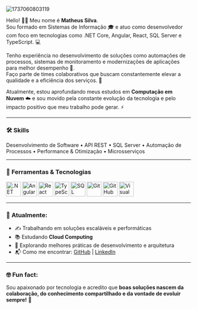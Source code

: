 ![1737060803119](https://github.com/user-attachments/assets/88d0fb8c-0070-4b44-8dbc-da3d66f490fc)

Hello! 👋🏻 Meu nome é **Matheus Silva**.  
Sou formado em Sistemas de Informação 🎓 e atuo como desenvolvedor com foco em tecnologias como .NET Core, Angular, React, SQL Server e TypeScript. 💻

Tenho experiência no desenvolvimento de soluções como automações de processos, sistemas de monitoramento e modernizações de aplicações para melhor desempenho 🚀.  
Faço parte de times colaborativos que buscam constantemente elevar a qualidade e a eficiência dos serviços. 🤝

Atualmente, estou aprofundando meus estudos em **Computação em Nuvem** ☁️ e sou movido pela constante evolução da tecnologia e pelo impacto positivo que meu trabalho pode gerar. ⚡

---

### 🛠️ **Skills**
Desenvolvimento de Software • API REST • SQL Server • Automação de Processos • Performance & Otimização • Microsserviços

---

### 🔧 **Ferramentas & Tecnologias**

<p float="left">
  <img src="https://cdn.jsdelivr.net/gh/devicons/devicon/icons/dotnetcore/dotnetcore-original.svg" width="40" alt=".NET Core"/>
  <img src="https://cdn.jsdelivr.net/gh/devicons/devicon/icons/angularjs/angularjs-original.svg" width="40" alt="Angular"/>
  <img src="https://cdn.jsdelivr.net/gh/devicons/devicon/icons/react/react-original.svg" width="40" alt="React"/>
  <img src="https://cdn.jsdelivr.net/gh/devicons/devicon/icons/typescript/typescript-original.svg" width="40" alt="TypeScript"/>
  <img src="https://cdn.jsdelivr.net/gh/devicons/devicon/icons/microsoftsqlserver/microsoftsqlserver-plain.svg" width="40" alt="SQL Server"/>
  <img src="https://cdn.jsdelivr.net/gh/devicons/devicon/icons/git/git-original.svg" width="40" alt="Git"/>
  <img src="https://cdn.jsdelivr.net/gh/devicons/devicon/icons/github/github-original.svg" width="40" alt="GitHub"/>
  <img src="https://cdn.jsdelivr.net/gh/devicons/devicon/icons/visualstudio/visualstudio-plain.svg" width="40" alt="Visual Studio"/>
</p>

---

### 📌 **Atualmente:**
- ✍️ Trabalhando em soluções escaláveis e performáticas
- 📚 Estudando **Cloud Computing**
- 🧠 Explorando melhores práticas de desenvolvimento e arquitetura
- 📬 Como me encontrar: [GitHub](https://github.com/seuusuario) | [LinkedIn](https://linkedin.com/in/seuperfil)

---

### 🤓 **Fun fact:**
Sou apaixonado por tecnologia e acredito que **boas soluções nascem da colaboração, do conhecimento compartilhado e da vontade de evoluir sempre!** 🚀

